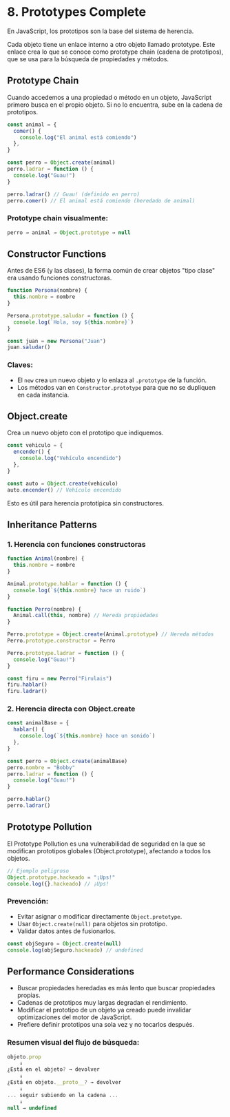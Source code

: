 # 8. Prototypes Complete

En JavaScript, los prototipos son la base del sistema de herencia.

Cada objeto tiene un enlace interno a otro objeto llamado prototype. Este enlace crea lo que se conoce como prototype chain (cadena de prototipos), que se usa para la búsqueda de propiedades y métodos.

## Prototype Chain

Cuando accedemos a una propiedad o método en un objeto, JavaScript primero busca en el propio objeto. Si no lo encuentra, sube en la cadena de prototipos.

```javascript
const animal = {
  comer() {
    console.log("El animal está comiendo")
  },
}

const perro = Object.create(animal)
perro.ladrar = function () {
  console.log("Guau!")
}

perro.ladrar() // Guau! (definido en perro)
perro.comer() // El animal está comiendo (heredado de animal)
```

### Prototype chain visualmente:

```javascript
perro → animal → Object.prototype → null
```

## Constructor Functions

Antes de ES6 (y las clases), la forma común de crear objetos "tipo clase" era usando funciones constructoras.

```javascript
function Persona(nombre) {
  this.nombre = nombre
}

Persona.prototype.saludar = function () {
  console.log(`Hola, soy ${this.nombre}`)
}

const juan = new Persona("Juan")
juan.saludar()
```

### Claves:

- El `new` crea un nuevo objeto y lo enlaza al `.prototype` de la función.
- Los métodos van en `Constructor.prototype` para que no se dupliquen en cada instancia.

## Object.create

Crea un nuevo objeto con el prototipo que indiquemos.

```javascript
const vehiculo = {
  encender() {
    console.log("Vehículo encendido")
  },
}

const auto = Object.create(vehiculo)
auto.encender() // Vehículo encendido
```

Esto es útil para herencia prototípica sin constructores.

## Inheritance Patterns

### 1. Herencia con funciones constructoras

```javascript
function Animal(nombre) {
  this.nombre = nombre
}

Animal.prototype.hablar = function () {
  console.log(`${this.nombre} hace un ruido`)
}

function Perro(nombre) {
  Animal.call(this, nombre) // Hereda propiedades
}

Perro.prototype = Object.create(Animal.prototype) // Hereda métodos
Perro.prototype.constructor = Perro

Perro.prototype.ladrar = function () {
  console.log("Guau!")
}

const firu = new Perro("Firulais")
firu.hablar()
firu.ladrar()
```

### 2. Herencia directa con Object.create

```javascript
const animalBase = {
  hablar() {
    console.log(`${this.nombre} hace un sonido`)
  },
}

const perro = Object.create(animalBase)
perro.nombre = "Bobby"
perro.ladrar = function () {
  console.log("Guau!")
}

perro.hablar()
perro.ladrar()
```

## Prototype Pollution

El Prototype Pollution es una vulnerabilidad de seguridad en la que se modifican prototipos globales (Object.prototype), afectando a todos los objetos.

```javascript
// Ejemplo peligroso
Object.prototype.hackeado = "¡Ups!"
console.log({}.hackeado) // ¡Ups!
```

### Prevención:

- Evitar asignar o modificar directamente `Object.prototype`.
- Usar `Object.create(null)` para objetos sin prototipo.
- Validar datos antes de fusionarlos.

```javascript
const objSeguro = Object.create(null)
console.log(objSeguro.hackeado) // undefined
```

## Performance Considerations

- Buscar propiedades heredadas es más lento que buscar propiedades propias.
- Cadenas de prototipos muy largas degradan el rendimiento.
- Modificar el prototipo de un objeto ya creado puede invalidar optimizaciones del motor de JavaScript.
- Prefiere definir prototipos una sola vez y no tocarlos después.

### Resumen visual del flujo de búsqueda:

```javascript
objeto.prop
    ↓
¿Está en el objeto? → devolver
    ↓
¿Está en objeto.__proto__? → devolver
    ↓
... seguir subiendo en la cadena ...
    ↓
null → undefined
```
